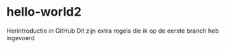 # hello-world2
Herintroductie in GitHub
Dit zijn extra regels die ik op de eerste branch heb ingevoerd

